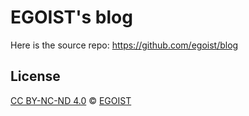 # EGOIST's blog

Here is the source repo: https://github.com/egoist/blog

## License

[CC BY-NC-ND 4.0](https://creativecommons.org/licenses/by-nc-nd/4.0/deed.zh) &copy; [EGOIST](https://github.com/egoist)
